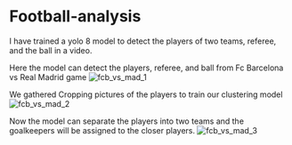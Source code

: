 # Football-analysis
I have trained a yolo 8 model to detect the players of two teams, referee, and the ball in a video. 

Here the model can detect the players, referee, and ball from Fc Barcelona vs Real Madrid game 
![fcb_vs_mad_1](https://github.com/user-attachments/assets/ed9880e6-1ef7-4619-bcc9-893042edf9d7)


We gathered Cropping pictures of the players to train our clustering model 
![fcb_vs_mad_2](https://github.com/user-attachments/assets/656fef98-594c-4258-a2ac-eb772fbe5650)


Now the model can separate the players into two teams and the goalkeepers will be assigned to the closer players.
![fcb_vs_mad_3](https://github.com/user-attachments/assets/b2a6fba0-ba7b-46fb-91a3-3ac43d61377d)
